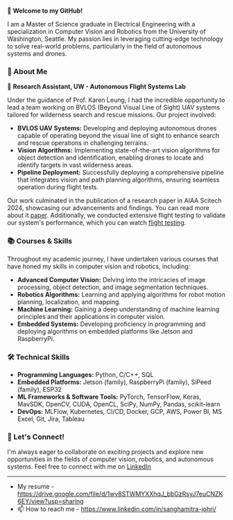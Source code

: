 👋 **Welcome to my GitHub!**

I am a Master of Science graduate in Electrical Engineering with a specialization in Computer Vision and Robotics from the University of Washington, Seattle. My passion lies in leveraging cutting-edge technology to solve real-world problems, particularly in the field of autonomous systems and drones.

### 🌟 About Me

🔬 **Research Assistant, UW - Autonomous Flight Systems Lab**

Under the guidance of Prof. Karen Leung, I had the incredible opportunity to lead a team working on BVLOS (Beyond Visual Line of Sight) UAV systems tailored for wilderness search and rescue missions. Our project involved:

- **BVLOS UAV Systems:** Developing and deploying autonomous drones capable of operating beyond the visual line of sight to enhance search and rescue operations in challenging terrains.
- **Vision Algorithms:** Implementing state-of-the-art vision algorithms for object detection and identification, enabling drones to locate and identify targets in vast wilderness areas.
- **Pipeline Deployment:** Successfully deploying a comprehensive pipeline that integrates vision and path planning algorithms, ensuring seamless operation during flight tests.

Our work culminated in the publication of a research paper in AIAA Scitech 2024, showcasing our advancements and findings. You can read more about it [paper](https://arc.aiaa.org/doi/10.2514/6.2024-1695). Additionally, we conducted extensive flight testing to validate our system's performance, which you can watch [flight testing](https://www.youtube.com/@UWControlandTrustworthyR-nc8km).

### 📚 Courses & Skills

Throughout my academic journey, I have undertaken various courses that have honed my skills in computer vision and robotics, including:

- **Advanced Computer Vision:** Delving into the intricacies of image processing, object detection, and image segmentation techniques.
- **Robotics Algorithms:** Learning and applying algorithms for robot motion planning, localization, and mapping.
- **Machine Learning:** Gaining a deep understanding of machine learning principles and their applications in computer vision.
- **Embedded Systems:** Developing proficiency in programming and deploying algorithms on embedded platforms like Jetson and RaspberryPi.

### 🛠️ Technical Skills

- **Programming Languages:** Python, C/C++, SQL
- **Embedded Platforms:** Jetson (family), RaspberryPi (family), SiPeed (family), ESP32
- **ML Frameworks & Software Tools:** PyTorch, TensorFlow, Keras, MavSDK, OpenCV, CUDA, OpenCL, SciPy, NumPy, Pandas, scikit-learn
- **DevOps:** MLFlow, Kubernetes, CI/CD, Docker, GCP, AWS, Power BI, MS Excel, Git, Jira, Tableau

### 🚀 Let's Connect!

I'm always eager to collaborate on exciting projects and explore new opportunities in the fields of computer vision, robotics, and autonomous systems. Feel free to connect with me on [LinkedIn](https://www.linkedin.com/in/sanghamitra-johri/) 

---

  
-  My resume  - https://drive.google.com/file/d/1wv8STWMYXXhqJ_bbGzRsyJ7euCNZK6EY/view?usp=sharing
- 📫 How to reach me - https://www.linkedin.com/in/sanghamitra-johri/

<!---
sanghamitrajohri/sanghamitrajohri is a ✨ special ✨ repository because its `README.md` (this file) appears on your GitHub profile.
You can click the Preview link to take a look at your changes.
--->
